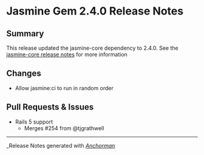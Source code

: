 # Jasmine Gem 2.4.0 Release Notes

## Summary

This release updated the jasmine-core dependency to 2.4.0. See the
[jasmine-core release notes](https://github.com/jasmine/jasmine/blob/master/release_notes/2.4.0.md)
for more information

## Changes

* Allow jasmine:ci to run in random order

## Pull Requests & Issues

* Rails 5 support
    - Merges #254 from @tjgrathwell

------

_Release Notes generated with _[Anchorman](http://github.com/infews/anchorman)_
